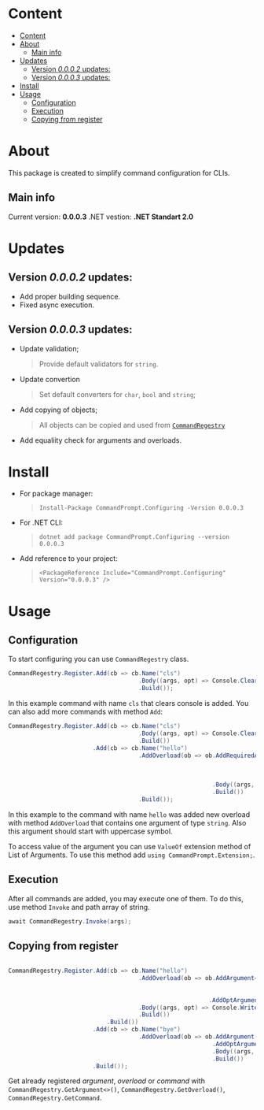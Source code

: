 # Content
- [Content](#content)
- [About](#about)
  - [Main info](#main-info)
- [Updates](#updates)
  - [Version _0.0.0.2_ updates:](#version-0002-updates)
  - [Version _0.0.0.3_ updates:](#version-0003-updates)
- [Install](#install)
- [Usage](#usage)
  - [Configuration](#configuration)
  - [Execution](#execution)
  - [Copying from register](#copying-from-register)

# About
This package is created to simplify command configuration for CLIs.
## Main info
Current version: **0.0.0.3**
.NET vestion: **.NET Standart 2.0**

# Updates

## Version _0.0.0.2_ updates:
* Add proper building sequence.
* Fixed async execution.

## Version _0.0.0.3_ updates:
* Update validation;
  > Provide default validators for `string`.
* Update convertion
  > Set default converters for `char`, `bool` and `string`;
* Add copying of objects;
  > All objects can be copied and used from [`CommandRegestry`](#copying-from-register)
* Add equaliity check for arguments and overloads.

# Install
- For package manager:
  > `Install-Package CommandPrompt.Configuring -Version 0.0.0.3`
- For .NET CLI:
  > `dotnet add package CommandPrompt.Configuring --version 0.0.0.3`
- Add reference to your project:
  > `<PackageReference Include="CommandPrompt.Configuring" Version="0.0.0.3" />`
# Usage

## Configuration
To start configuring you can use `CommandRegestry` class.
```C#
CommandRegestry.Register.Add(cb => cb.Name("cls")
                                     .Body((args, opt) => Console.Clear())
                                     .Build());
```
In this example command with name `cls` that clears console is added.
You can also add more commands with method `Add`:
```C#
CommandRegestry.Register.Add(cb => cb.Name("cls")
                                     .Body((args, opt) => Console.Clear())
                                     .Build())
                        .Add(cb => cb.Name("hello")
                                     .AddOverload(ob => ob.AddRequiredArgument<string>(ab => ab.Name("name")
                                                                                               .Converter(c => c)
                                                                                               .Validator(n => char.IsUpper(n[0]))
                                                                                               .Build())
                                                          .Body((args, opt) => Console.Write($"Hello, {args.ValueOf<string>("name")}!"))
                                                          .Build())
                                     .Build());
```
In this example to the command with name `hello` was added new overload with method `AddOverload` that contains one argument of type `string`. Also this argument should start with uppercase symbol. 

To access value of the argument you can use `ValueOf` extension method of List of Arguments. To use this method add `using CommandPrompt.Extension;`.

## Execution
After all commands are added, you may execute one of them. To do this, use method `Invoke` and path array of string.
```C#
await CommandRegestry.Invoke(args);
```

## Copying from register
```C#

CommandRegestry.Register.Add(cb => cb.Name("hello")
                                     .AddOverload(ob => ob.AddArgument<string>(ab => ab.Name("username")
                                                                                       .Validator(StringValidator.IsUpperCase)
                                                                                       .Build())
                                                         .AddOptArgument<char>("ending")
                                     .Body((args, opt) => Console.Write($"Hello, {args.ValueOf("username", "Unknown?")} {opt.ValueOf("ending", '!')}"))
                                     .Build())
                            .Build())
                        .Add(cb => cb.Name("bye")
                                     .AddOverload(ob => ob.AddArgument(CommandRegestry.GetArgument<string>("username"))
                                                          .AddOptArgument(CommandRegestry.GetArgument<char>("ending"))
                                                          .Body((args, opt) => Console.Write($"Bye, {args.ValueOf("username", "Unknown?")} {opt.ValueOf("ending", '!')}"))
                                                          .Build())
                        .Build());
```
Get already registered _argument_, _overload_ or _command_ with `CommandRegestry.GetArgument<>()`, `CommandRegestry.GetOverload()`, `CommandRegestry.GetCommand`.
